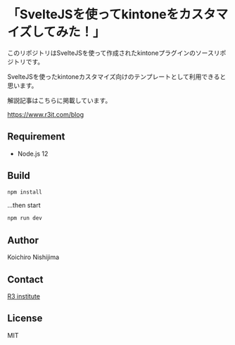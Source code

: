 # 「SvelteJSを使ってkintoneをカスタマイズしてみた！」

このリポジトリはSvelteJSを使って作成されたkintoneプラグインのソースリポジトリです。

SvelteJSを使ったkintoneカスタマイズ向けのテンプレートとして利用できると思います。

解説記事はこちらに掲載しています。

https://www.r3it.com/blog


## Requirement

* Node.js 12

## Build

```bash
npm install
```

...then start

```bash
npm run dev
```

## Author

Koichiro Nishijima

## Contact

[R3 institute](https://www.r3it.com/)

## License

MIT
